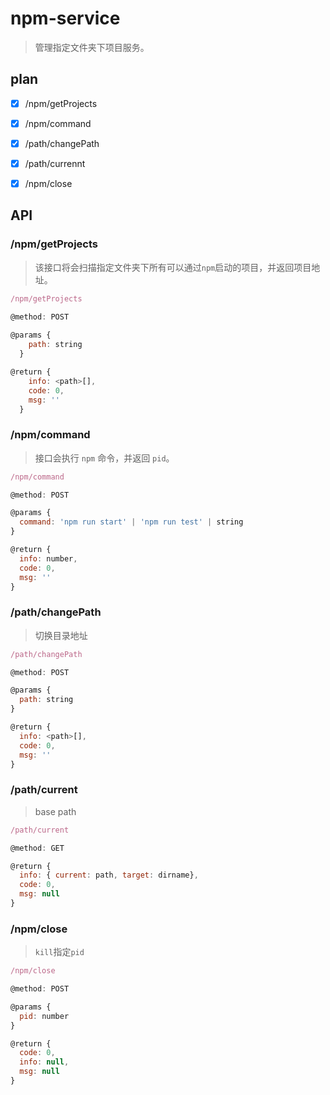 # npm-service
> 管理指定文件夹下项目服务。



## plan

- [x] /npm/getProjects
- [x] /npm/command
- [x] /path/changePath
- [x] /path/currennt
- [x] /npm/close



## API

### /npm/getProjects

> 该接口将会扫描指定文件夹下所有可以通过`npm`启动的项目，并返回项目地址。



```javascript
/npm/getProjects

@method: POST
  
@params {
    path: string
  }

@return {
    info: <path>[],
    code: 0,
    msg: ''
  }
```



### /npm/command

> 接口会执行 `npm` 命令，并返回 `pid`。

```javascript
/npm/command

@method: POST

@params {
  command: 'npm run start' | 'npm run test' | string
}

@return {
  info: number,
  code: 0,
  msg: ''
}
```



### /path/changePath

> 切换目录地址



```javascript
/path/changePath

@method: POST

@params {
  path: string
}

@return {
  info: <path>[],
  code: 0,
  msg: ''
}
```

### /path/current

> base path

```javascript
/path/current

@method: GET

@return {
  info: { current: path, target: dirname},
  code: 0,
  msg: null
}
```



### /npm/close

> `kill`指定`pid`

```javascript
/npm/close

@method: POST

@params {
  pid: number
}

@return {
  code: 0,
  info: null,
  msg: null
}
```

